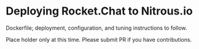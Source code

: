 # Deploying Rocket.Chat to Nitrous.io

Dockerfile; deployment, configuration, and tuning instructions to follow.

Place holder only at this time.  Please submit PR if you have contributions.
